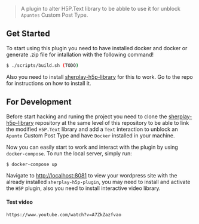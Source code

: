 
> A plugin to alter H5P.Text library to be abble to use it for unblock `Apuntes` Custom Post Type.

## Get Started

To start using this plugin you need to have installed docker and docker or generate .zip file for intallation with the following command!

```bash
$ ./scripts/build.sh (TODO)
```

Also you need to install [sherplay-h5p-library](https://github.com/dsuarezlogans/sherplay-h5p-library) for this to work. Go to the repo for instructions on how to install it.

## For Development

Before start hacking and runing the project you need to clone the [sherplay-h5p-library](https://github.com/dsuarezlogans/sherplay-h5p-library) repository at the same level of this repository to be able to link the modified `H5P.Text` library and add a `Text` interaction to unblock an `Apunte` Custom Post Type and have `Docker` installed in your machine.

Now you can easily start to work and interact with the plugin by using `docker-compose`. To run the local server, simply run:

```bash
$ docker-compose up
```

Navigate to [http://localhost:8081](http://localhost:8081) to view your wordpress site with the already installed `sherplay-h5p-plugin`, you may need to install and activate the `H5P` plugin, also you need to install interactive video library.


#### Test video
    https://www.youtube.com/watch?v=A7ZkZazfvao